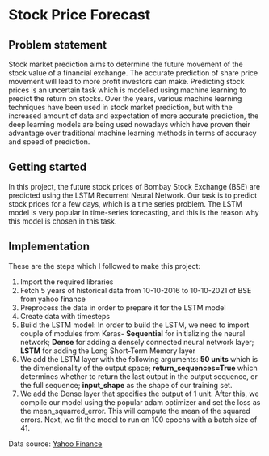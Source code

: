 # Stock Price Forecast

## Problem statement
Stock market prediction aims to determine the future movement of the stock value of a financial exchange. The accurate prediction of share price movement will lead to more profit investors can make. Predicting stock prices is an uncertain task which is modelled using machine learning to predict the return on stocks. Over the years, various machine learning techniques have been used in stock market prediction, but with the increased amount of data and expectation of more accurate prediction, the deep learning models are being used nowadays which have proven their advantage over traditional machine learning methods in terms of accuracy and speed of prediction.

## Getting started
In this project, the future stock prices of Bombay Stock Exchange (BSE) are predicted using the LSTM Recurrent Neural Network. Our task is to predict stock prices for a few days, which is a time series problem. The LSTM model is very popular in time-series forecasting, and this is the reason why this model is chosen in this task. 

## Implementation
These are the steps which I followed to make this project:
1. Import the required libraries
2. Fetch 5 years of historical data from 10-10-2016 to 10-10-2021 of BSE from yahoo finance 
3. Preprocess the data in order to prepare it for the LSTM model
4. Create data with timesteps
5. Build the LSTM model: In order to build the LSTM, we need to import couple of modules from Keras- **Sequential** for initializing the neural network; **Dense** for adding a densely connected neural network layer; **LSTM** for adding the Long Short-Term Memory layer
6. We add the LSTM layer with the following arguments: **50 units** which is the dimensionality of the output space; **return_sequences=True** which determines whether to return the last output in the output sequence, or the full sequence; **input_shape** as the shape of our training set.
7. We add the Dense layer that specifies the output of 1 unit. After this, we compile our model using the popular adam optimizer and set the loss as the mean_squarred_error. This will compute the mean of the squared errors. Next, we fit the model to run on 100 epochs with a batch size of 41.


Data source: [Yahoo Finance](https://finance.yahoo.com/quote/%5EBSESN/history?p=%5EBSESN)

